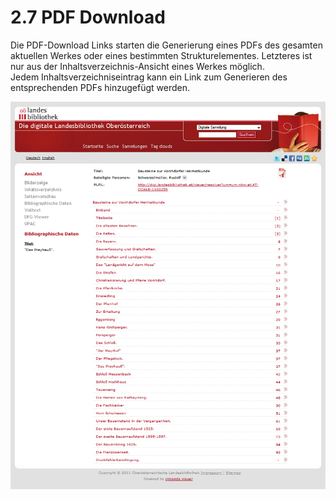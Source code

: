 # 2.7 PDF Download

Die PDF-Download Links starten die Generierung eines PDFs des gesamten aktuellen Werkes oder eines bestimmten Strukturelementes. Letzteres ist nur aus der Inhaltsverzeichnis-Ansicht eines Werkes möglich.  
Jedem Inhaltsverzeichniseintrag kann ein Link zum Generieren des entsprechenden PDFs hinzugefügt werden.

![](../../.gitbook/assets/pdf-download.png)

